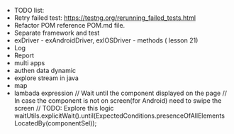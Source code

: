 - TODO list:
- Retry failed test: https://testng.org/rerunning_failed_tests.html
- Refactor POM reference POM.md file.
- Separate framework and test
- exDriver - exAndroidDriver, exIOSDriver - methods ( lesson 21)
- Log
- Report
- multi apps
- authen data dynamic
- explore stream in java
- map
- lambada expression
  // Wait until the component displayed on the page
  // In case the component is not on screen(for Android) need to swipe the screen
  // TODO: Explore this logic
  waitUtils.explicitWait().until(ExpectedConditions.presenceOfAllElementsLocatedBy(componentSel));
